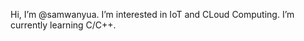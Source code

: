  Hi, I’m @samwanyua.
 I’m interested in IoT and CLoud Computing.
 I’m currently learning C/C++.


<!---
samwanyua/samwanyua is a ✨ special ✨ repository because its `README.md` (this file) appears on your GitHub profile.
You can click the Preview link to take a look at your changes.
--->
